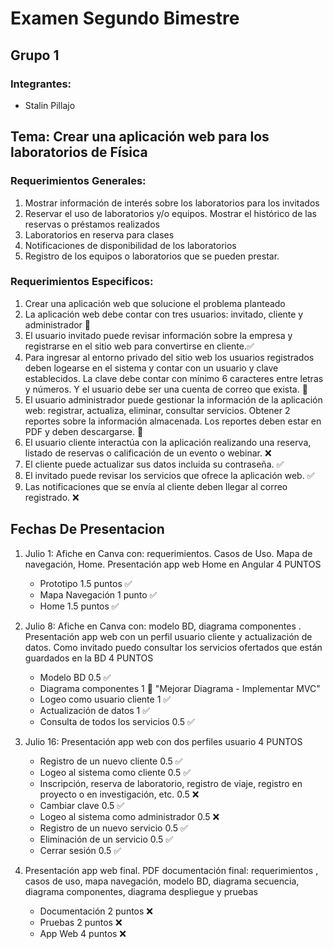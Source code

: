 # Examen Segundo Bimestre

## Grupo 1 

### Integrantes:

- Stalin Pillajo

## Tema: Crear una aplicación web para los laboratorios de Física

### Requerimientos Generales: 

1. Mostrar información de interés sobre los laboratorios para los invitados
2. Reservar el uso de laboratorios y/o equipos.  Mostrar el histórico de las reservas o préstamos realizados
3. Laboratorios en reserva para clases
4. Notificaciones de disponibilidad de los laboratorios
5. Registro de los equipos o laboratorios que se pueden prestar. 

### Requerimientos Especificos: 

1. Crear una aplicación web que solucione el problema planteado
2. La aplicación web debe contar con tres usuarios: invitado, cliente y administrador :large_blue_diamond:
3. El usuario invitado puede revisar información sobre la empresa y registrarse en el sitio web para convertirse en cliente.:white_check_mark:
4. Para ingresar al entorno privado del sitio web los usuarios registrados deben logearse en el sistema y contar con un usuario y clave establecidos.  La clave debe contar con mínimo 6 caracteres entre letras y números.  Y el usuario debe ser una cuenta de correo que exista. :large_blue_diamond:
5. El usuario administrador puede gestionar la información de la aplicación web:  registrar, actualiza, eliminar, consultar servicios.  Obtener 2 reportes sobre la información almacenada. Los reportes deben estar en PDF y deben descargarse. :large_blue_diamond:
6. El usuario cliente interactúa con la aplicación realizando una reserva, listado de reservas o calificación de un evento o webinar. :x:
7. El cliente puede actualizar sus datos incluida su contraseña. :white_check_mark:
8. El invitado puede revisar los servicios que ofrece la aplicación web. :white_check_mark:
9. Las notificaciones que se envía al cliente deben llegar al correo registrado. :x:


## Fechas De Presentacion

1. Julio 1:   Afiche en Canva con: requerimientos. Casos de Uso. Mapa de navegación, Home.  Presentación app web Home en Angular   4 PUNTOS


     - Prototipo   1.5 puntos :white_check_mark:
     - Mapa Navegación 1 punto  :white_check_mark:
     - Home 1.5 puntos  :white_check_mark:
      
      
2. Julio 8: Afiche en Canva con: modelo BD,  diagrama componentes .  Presentación app web con un perfil usuario cliente y actualización de datos.  Como invitado puedo consultar los servicios ofertados que están guardados en la BD   4 PUNTOS


     - Modelo BD     0.5  :white_check_mark:
     - Diagrama componentes   1 :large_blue_diamond: "Mejorar Diagrama - Implementar MVC"
     - Logeo como usuario cliente     1 :white_check_mark: 
     - Actualización de datos  1  :white_check_mark:
     - Consulta de todos los servicios   0.5  :white_check_mark:
      

3. Julio 16:  Presentación app web con dos perfiles usuario  4 PUNTOS


     - Registro de un nuevo cliente   0.5 :white_check_mark:
     - Logeo al sistema como cliente  0.5 :white_check_mark:
     - Inscripción, reserva de laboratorio, registro de viaje, registro en proyecto o en investigación, etc.  0.5 :x:
     - Cambiar clave 0.5  :white_check_mark:
     - Logeo al sistema como administrador 0.5 :x:
     - Registro de un nuevo servicio 0.5  :white_check_mark:
     - Eliminación de un servicio 0.5 :white_check_mark:
     - Cerrar sesión 0.5 :white_check_mark:
      
      
4. Presentación app web final.  PDF documentación final: requerimientos , casos de uso, mapa navegación, modelo BD, diagrama secuencia, diagrama componentes, diagrama despliegue y pruebas   


     - Documentación 2 puntos :x:
     - Pruebas 2 puntos :x:
     - App Web 4 puntos :x:

